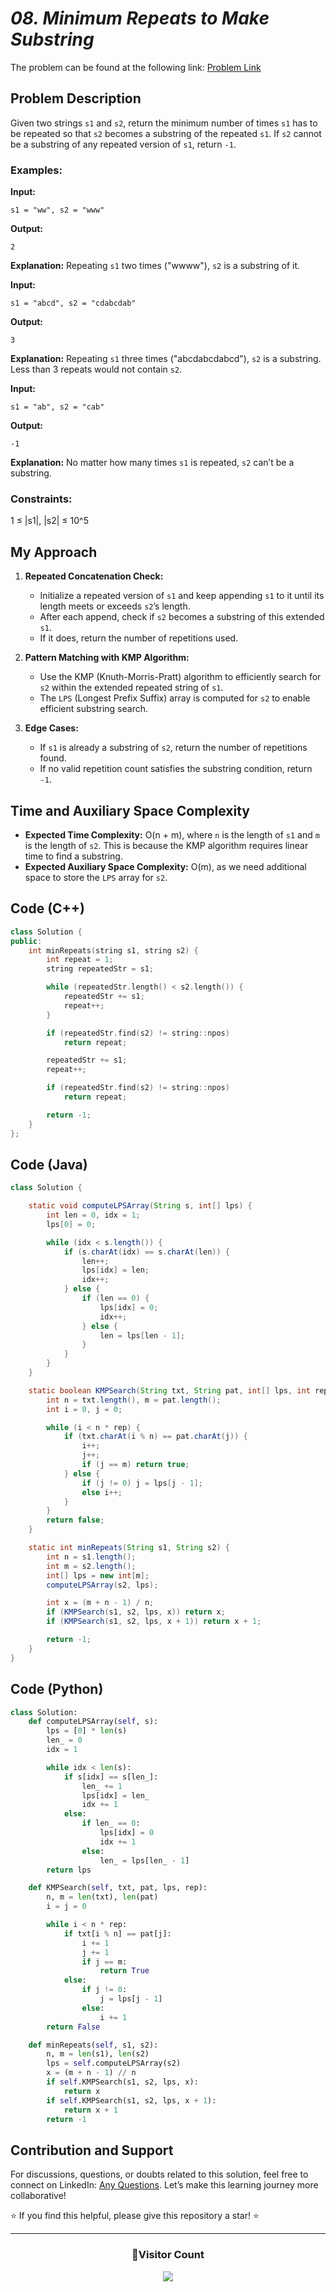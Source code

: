 # *08. Minimum Repeats to Make Substring*

The problem can be found at the following link: [Problem Link](https://www.geeksforgeeks.org/problems/minimum-times-a-has-to-be-repeated-such-that-b-is-a-substring-of-it--170645/1)

## Problem Description

Given two strings `s1` and `s2`, return the minimum number of times `s1` has to be repeated so that `s2` becomes a substring of the repeated `s1`. If `s2` cannot be a substring of any repeated version of `s1`, return `-1`.

### Examples:

**Input:**
```
s1 = "ww", s2 = "www"
```
**Output:**
```
2
```
**Explanation:** Repeating `s1` two times ("wwww"), `s2` is a substring of it.

**Input:**
```
s1 = "abcd", s2 = "cdabcdab"
```
**Output:**
```
3
```
**Explanation:** Repeating `s1` three times ("abcdabcdabcd"), `s2` is a substring. Less than 3 repeats would not contain `s2`.

**Input:**
```
s1 = "ab", s2 = "cab"
```
**Output:**
```
-1
```
**Explanation:** No matter how many times `s1` is repeated, `s2` can’t be a substring.

### Constraints:
1 ≤ |s1|, |s2| ≤ 10^5

## My Approach

1. **Repeated Concatenation Check:**
   - Initialize a repeated version of `s1` and keep appending `s1` to it until its length meets or exceeds `s2`’s length.
   - After each append, check if `s2` becomes a substring of this extended `s1`.
   - If it does, return the number of repetitions used.
   
2. **Pattern Matching with KMP Algorithm:**
   - Use the KMP (Knuth-Morris-Pratt) algorithm to efficiently search for `s2` within the extended repeated string of `s1`.
   - The `LPS` (Longest Prefix Suffix) array is computed for `s2` to enable efficient substring search.

3. **Edge Cases:**
   - If `s1` is already a substring of `s2`, return the number of repetitions found.
   - If no valid repetition count satisfies the substring condition, return `-1`.

## Time and Auxiliary Space Complexity

- **Expected Time Complexity:** O(n + m), where `n` is the length of `s1` and `m` is the length of `s2`. This is because the KMP algorithm requires linear time to find a substring.
- **Expected Auxiliary Space Complexity:** O(m), as we need additional space to store the `LPS` array for `s2`.

## Code (C++)

```cpp
class Solution {
public:
    int minRepeats(string s1, string s2) {
        int repeat = 1;
        string repeatedStr = s1;

        while (repeatedStr.length() < s2.length()) {
            repeatedStr += s1;
            repeat++;
        }

        if (repeatedStr.find(s2) != string::npos)
            return repeat;

        repeatedStr += s1;
        repeat++;

        if (repeatedStr.find(s2) != string::npos)
            return repeat;

        return -1;
    }
};
```


## Code (Java)

```java
class Solution {

    static void computeLPSArray(String s, int[] lps) {
        int len = 0, idx = 1;
        lps[0] = 0;

        while (idx < s.length()) {
            if (s.charAt(idx) == s.charAt(len)) {
                len++;
                lps[idx] = len;
                idx++;
            } else {
                if (len == 0) {
                    lps[idx] = 0;
                    idx++;
                } else {
                    len = lps[len - 1];
                }
            }
        }
    }

    static boolean KMPSearch(String txt, String pat, int[] lps, int rep) {
        int n = txt.length(), m = pat.length();
        int i = 0, j = 0;

        while (i < n * rep) {
            if (txt.charAt(i % n) == pat.charAt(j)) {
                i++;
                j++;
                if (j == m) return true;
            } else {
                if (j != 0) j = lps[j - 1];
                else i++;
            }
        }
        return false;
    }

    static int minRepeats(String s1, String s2) {
        int n = s1.length();
        int m = s2.length();
        int[] lps = new int[m];
        computeLPSArray(s2, lps);

        int x = (m + n - 1) / n;
        if (KMPSearch(s1, s2, lps, x)) return x;
        if (KMPSearch(s1, s2, lps, x + 1)) return x + 1;

        return -1;
    }
}
```

## Code (Python)

```python
class Solution:
    def computeLPSArray(self, s):
        lps = [0] * len(s)
        len_ = 0
        idx = 1

        while idx < len(s):
            if s[idx] == s[len_]:
                len_ += 1
                lps[idx] = len_
                idx += 1
            else:
                if len_ == 0:
                    lps[idx] = 0
                    idx += 1
                else:
                    len_ = lps[len_ - 1]
        return lps

    def KMPSearch(self, txt, pat, lps, rep):
        n, m = len(txt), len(pat)
        i = j = 0

        while i < n * rep:
            if txt[i % n] == pat[j]:
                i += 1
                j += 1
                if j == m:
                    return True
            else:
                if j != 0:
                    j = lps[j - 1]
                else:
                    i += 1
        return False

    def minRepeats(self, s1, s2):
        n, m = len(s1), len(s2)
        lps = self.computeLPSArray(s2)
        x = (m + n - 1) // n
        if self.KMPSearch(s1, s2, lps, x):
            return x
        if self.KMPSearch(s1, s2, lps, x + 1):
            return x + 1
        return -1
```


## Contribution and Support

For discussions, questions, or doubts related to this solution, feel free to connect on LinkedIn: [Any Questions](https://www.linkedin.com/in/het-patel-8b110525a/). Let’s make this learning journey more collaborative!

⭐ If you find this helpful, please give this repository a star! ⭐

---

<div align="center">
  <h3><b>📍Visitor Count</b></h3>
</div>

<p align="center">
  <img src="https://profile-counter.glitch.me/Hunterdii/count.svg" />
</p>

